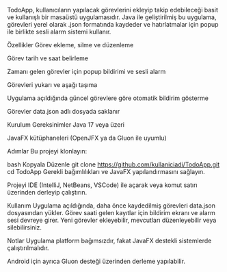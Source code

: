 TodoApp, kullanıcıların yapılacak görevlerini ekleyip takip edebileceği basit ve kullanışlı bir masaüstü uygulamasıdır. Java ile geliştirilmiş bu uygulama, görevleri yerel olarak .json formatında kaydeder ve hatırlatmalar için popup ile birlikte sesli alarm sistemi kullanır.

Özellikler
Görev ekleme, silme ve düzenleme

Görev tarih ve saat belirleme

Zamanı gelen görevler için popup bildirimi ve sesli alarm

Görevleri yukarı ve aşağı taşıma

Uygulama açıldığında güncel görevlere göre otomatik bildirim gösterme

Görevler data.json adlı dosyada saklanır

Kurulum
Gereksinimler
Java 17 veya üzeri

JavaFX kütüphaneleri (OpenJFX ya da Gluon ile uyumlu)

Adımlar
Bu projeyi klonlayın:

bash
Kopyala
Düzenle
git clone https://github.com/kullaniciadi/TodoApp.git
cd TodoApp
Gerekli bağımlılıkları ve JavaFX yapılandırmasını sağlayın.

Projeyi IDE (IntelliJ, NetBeans, VSCode) ile açarak veya komut satırı üzerinden derleyip çalıştırın.

Kullanım
Uygulama açıldığında, daha önce kaydedilmiş görevleri data.json dosyasından yükler. Görev saati gelen kayıtlar için bildirim ekranı ve alarm sesi devreye girer. Yeni görevler ekleyebilir, mevcutları düzenleyebilir veya silebilirsiniz.

Notlar
Uygulama platform bağımsızdır, fakat JavaFX destekli sistemlerde çalıştırılmalıdır.

Android için ayrıca Gluon desteği üzerinden derleme yapılabilir.

